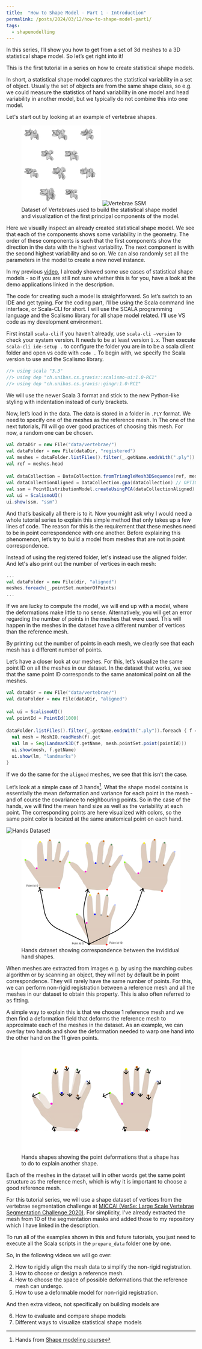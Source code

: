 ```yaml
---
title:  "How to Shape Model - Part 1 - Introduction"
permalink: /posts/2024/03/12/how-to-shape-model-part1/
tags:
  - shapemodelling
---
```


In this series, I’ll show you how to get from a set of 3d meshes to a 3D statistical shape model. So let’s get right into it! 

<!-- <Show visualization of meshes merging into model> -->


<!-- Hi and welcome to “Coding with Dennis” - my name is Dennis  -->
This is the first tutorial in a series on how to create statistical shape models.

In short, a statistical shape model captures the statistical variability in a set of object. Usually the set of objects are from the same shape class, so e.g. we could measure the statistics of hand variability in one model and head variability in another model, but we typically do not combine this into one model. 

Let's start out by looking at an example of vertebrae shapes.

<figure>
  <img src="/images/posts/how-to-shape-model/vertebrae/raw_dataset.png" alt="Vertebrae Dataset" style="width:50%">
  <img src="/images/posts/how-to-shape-model/vertebrae/ssm.gif" alt="Vertebrae SSM" style="width:50%">
  <figcaption>Dataset of Vertebraes used to build the statistical shape model and visualization of the first principal components of the model.</figcaption>
</figure>

Here we visually inspect an already created statistical shape model. We see that each of the components shows some variability in the geometry. 
The order of these components is such that the first components show the direction in the data with the highest variability. The next component is with the second highest variability and so on. 
We can also randomly set all the parameters in the model to create a new novel instance. 

In my previous [video](https://www.youtube.com/watch?v=__1tvaIKtaU), I already showed some use cases of statistical shape models - so if you are still not sure whether this is for you, have a look at the demo applications linked in the description. 

The code for creating such a model is straightforward. So let’s switch to an IDE and get typing. 
For the coding part, I’ll be using the Scala command line interface, or Scala-CLI for short. I will use the SCALA programming language and the Scalismo library for all shape model related. I’ll use VS code as my development environment.

First install `scala-cli` if you haven’t already, use `scala-cli —version` to check your system version. It needs to be at least version `1.x`. 
Then execute `scala-cli ide-setup .` to configure the folder you are in to be a scala client folder and open vs code with `code .`
To begin with, we specify the Scala version to use and the Scalismo library. 

```scala
//> using scala "3.3"
//> using dep "ch.unibas.cs.gravis::scalismo-ui:1.0-RC1"
//> using dep "ch.unibas.cs.gravis::gingr:1.0-RC1"
```

We will use the newer Scala 3 format and stick to the new Python-like styling with indentation instead of curly brackets.


Now, let’s load in the data. The data is stored in a folder in `.PLY` format. We need to specify one of the meshes as the reference mesh. In The one of the next tutorials, I'll will go over good practices of choosing this mesh. For now, a random one can be chosen.

```scala
val dataDir = new File("data/vertebrae/")
val dataFolder = new File(dataDir, "registered")
val meshes = dataFolder.listFiles().filter(_.getName.endsWith(".ply")).map(MeshIO.readMesh(_).get).toIndexedSeq
val ref = meshes.head

val dataCollection = DataCollection.fromTriangleMesh3DSequence(ref, meshes)
val dataCollectionAligned = DataCollection.gpa(dataCollection) // OPTIONAL: Generalized Procrustes analysis
val ssm = PointDistributionModel.createUsingPCA(dataCollectionAligned)
val ui = ScalismoUI()
ui.show(ssm, "ssm")
```

And that’s basically all there is to it.
Now you might ask why I would need a whole tutorial series to explain this simple method that only takes up a few lines of code.
The reason for this is the requirement that these meshes need to be in point correspondence with one another. Before explaining this phenomenon, let’s try to build a model from meshes that are not in point correspondence.

Instead of using the registered folder, let's instead use the aligned folder. And let's also print out the number of vertices in each mesh:

```scala
... 
val dataFolder = new File(dir, "aligned")
meshes.foreach(_.pointSet.numberOfPoints)
... 
```

If we are lucky to compute the model, we will end up with a model, where the deformations make little to no sense.
Alternatively, you will get an error regarding the number of points in the meshes that were used. This will happen in the meshes in the dataset have a different number of vertices than the reference mesh.

By printing out the number of points in each mesh, we clearly see that each mesh has a different number of points.

Let’s have a closer look at our meshes. For this, let’s visualize the same point ID on all the meshes in our dataset. In the dataset that works, we see that the same point ID corresponds to the same anatomical point on all the meshes.

```scala
val dataDir = new File("data/vertebrae/")
val dataFolder = new File(dataDir, "aligned")

val ui = ScalismoUI()
val pointId = PointId(1000)

dataFolder.listFiles().filter(_.getName.endsWith(".ply")).foreach { f =>
  val mesh = MeshIO.readMesh(f).get
  val lm = Seq(Landmark3D(f.getName, mesh.pointSet.point(pointId)))
  ui.show(mesh, f.getName)    
  ui.show(lm, "landmarks")    
} 
```

If we do the same for the `aligned` meshes, we see that this isn’t the case.

Let’s look at a simple case of 3 hands[^1]. What the shape model contains is essentially the mean deformation and variance for each point in the mesh - and of course the covariance to neighbouring points. So in the case of the hands, we will find the mean hand size as well as the variability at each point. The corresponding points are here visualized with colors, so the same point color is located at the same anatomical point on each hand.

![Hands Dataset!]()

<figure>
  <img src="/images/posts/how-to-shape-model/hands/hands_correspondence.png" alt="Vertebrae Dataset" style="width:100%">
  <figcaption>Hands dataset showing correspondence between the invididual hand shapes.</figcaption>
</figure>

When meshes are extracted from images e.g. by using the marching cubes algorithm or by scanning an object, they will not by default be in point correspondence. They will rarely have the same number of points. For this, we can perform non-rigid registration between a reference mesh and all the meshes in our dataset to obtain this property. This is also often referred to as fitting.

A simple way to explain this is that we choose 1 reference mesh and we then find a deformation field that deforms the reference mesh to approximate each of the meshes in the dataset. As an example, we can overlay two hands and show the deformation needed to warp one hand into the other hand on the 11 given points.

<figure>
  <img src="/images/posts/how-to-shape-model/hands/hands_deformations.png" alt="Vertebrae Dataset" style="width:100%">
  <figcaption>Hands shapes showing the point deformations that a shape has to do to explain another shape.</figcaption>
</figure>

Each of the meshes in the dataset will in other words get the same point structure as the reference mesh, which is why it is important to choose a good reference mesh.

For this tutorial series, we will use a shape dataset of vertices from the vertebrae segmentation challenge at [MICCAI (VerSe: Large Scale Vertebrae Segmentation Challenge 2020)](
https://github.com/anjany/verse). For simplicity, I've already extracted the mesh from 10 of the segmentation masks and added those to my repository which I have linked in the description.

To run all of the examples shown in this and future tutorials, you just need to execute all the Scala scripts in the `prepare_data` folder one by one. 

So, in the following videos we will go over:

2. How to rigidly align the mesh data to simplify the non-rigid registration.
3. How to choose or design a reference mesh.
4. How to choose the space of possible deformations that the reference mesh can undergo.
5. How to use a deformable model for non-rigid registration.

And then extra videos, not specifically on building models are

6. How to evaluate and compare shape models
7. Different ways to visualize statistical shape models
   
<!-- That was all for this video. Remember to give the video a like, comment below with your own shape model project and of course subscribe to the channel for more content like this.
See you in the next video! -->

[^1]: Hands from [Shape modeling course](https://shapemodelling.cs.unibas.ch/ssm-course/week1/step1-4/)


